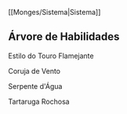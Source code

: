 [[Monges/Sistema|Sistema]]

## Árvore de Habilidades

Estilo do Touro Flamejante

Coruja de Vento

Serpente d'Água

Tartaruga Rochosa